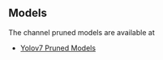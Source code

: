 ## Models

The channel pruned models are available at

- [Yolov7 Pruned Models](https://www.kaggle.com/models/greenspaghetti/yolov7-channel-pruned-models)
